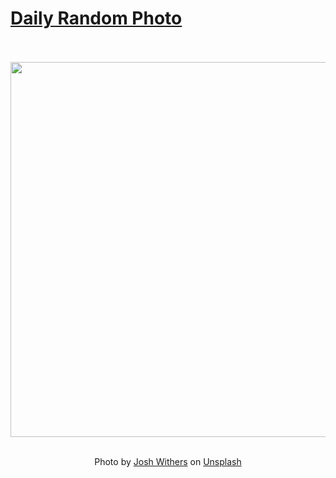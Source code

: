 # [Daily Random Photo](https://www.dailyrandomphoto.com/)

<div align="center">
  <br>
  <br>
  <a href="https://www.dailyrandomphoto.com/p/2024/2024-07-12/"><img src="https://images.unsplash.com/photo-1718703358140-20d926a089e0?crop=entropy&cs=tinysrgb&fit=max&fm=jpg&ixid=M3w3NzUwOHwwfDF8cmFuZG9tfHx8fHx8fHx8MTcyMDc0NDQyM3w&ixlib=rb-4.0.3&q=80&w=1080" width="600px"></a>
  <br>
  <br>
  <p class="has-text-grey">Photo by <a href="https://unsplash.com/@joshwithers?utm_source=Daily%20Random%20Photo&amp;utm_medium=referral" target="_blank" rel="noopener noreferrer">Josh Withers</a> on <a href="https://unsplash.com/photos/a-house-with-a-bunch-of-flowers-growing-on-the-side-of-it-_ftvQJ6ALJM?utm_source=Daily%20Random%20Photo&amp;utm_medium=referral" target="_blank" rel="noopener noreferrer">Unsplash</a></p>
</div>
